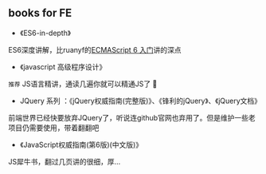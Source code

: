## books for FE

- 《ES6-in-depth》

ES6深度讲解，比ruanyf的[ECMAScript 6 入门](http://es6.ruanyifeng.com/)讲的深点

- 《javascript 高级程序设计》

`推荐` JS语言精讲，通读几遍你就可以精通JS了 🤔

- JQuery 系列 ：《jQuery权威指南(完整版)》、《锋利的jQuery》、《jQuery文档》

前端世界已经快要放弃JQuery了，听说连github官网也弃用了。但是维护一些老项目仍需要使用，带着翻翻吧

- 《JavaScript权威指南(第6版)(中文版)》

JS犀牛书，翻过几页讲的很细，厚...

